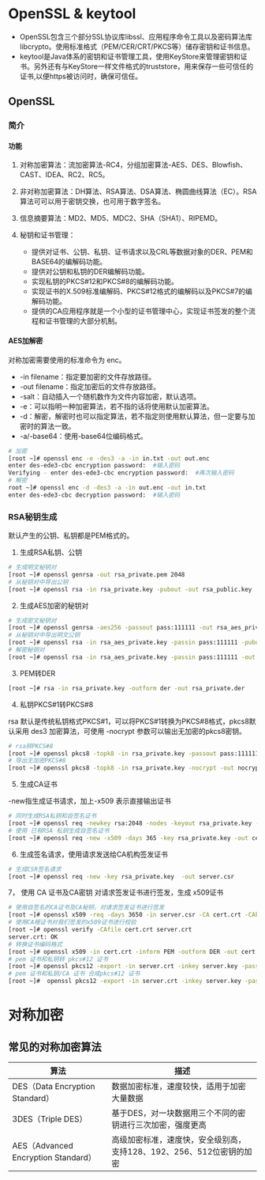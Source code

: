 # OpenSSL & keytool

* OpenSSL包含三个部分SSL协议库libssl、应用程序命令工具以及密码算法库libcrypto。使用标准格式（PEM/CER/CRT/PKCS等）储存密钥和证书信息。
* keytool是Java体系的密钥和证书管理工具，使用KeyStore来管理密钥和证书。另外还有与KeyStore一样文件格式的truststore，用来保存一些可信任的证书,以便https被访问时，确保可信任。

## OpenSSL

### 简介

#### 功能

1. 对称加密算法：流加密算法-RC4，分组加密算法-AES、DES、Blowfish、CAST、IDEA、RC2、RC5。
2. 非对称加密算法：DH算法、RSA算法、DSA算法、椭圆曲线算法（EC）。RSA算法可可以用于密钥交换，也可用于数字签名。
3. 信息摘要算法：MD2、MD5、MDC2、SHA（SHA1）、RIPEMD。
4. 秘钥和证书管理：

   * 提供对证书、公钥、私钥、证书请求以及CRL等数据对象的DER、PEM和BASE64的编解码功能。
   * 提供对公钥和私钥的DER编解码功能。
   * 实现私钥的PKCS#12和PKCS#8的编解码功能。
   * 实现证书的X.509标准编解码、PKCS#12格式的编解码以及PKCS#7的编解码功能。
   * 提供的CA应用程序就是一个小型的证书管理中心，实现证书签发的整个流程和证书管理的大部分机制。

#### AES加解密

对称加密需要使用的标准命令为 enc。

* -in filename：指定要加密的文件存放路径。
* -out filename：指定加密后的文件存放路径。
* -salt：自动插入一个随机数作为文件内容加密，默认选项。
* -e：可以指明一种加密算法，若不指的话将使用默认加密算法。
* -d：解密，解密时也可以指定算法，若不指定则使用默认算法，但一定要与加密时的算法一致。
* -a/-base64：使用-base64位编码格式。

```bash
# 加密
[root ~]# openssl enc -e -des3 -a -in in.txt -out out.enc
enter des-ede3-cbc encryption password:  #输入密码
Verifying - enter des-ede3-cbc encryption password:  #再次输入密码
# 解密
root ~]# openssl enc -d -des3 -a -in out.enc -out in.txt
enter des-ede3-cbc decryption password:  #输入密码
```

### RSA秘钥生成

默认产生的公钥、私钥都是PEM格式的。

1. 生成RSA私钥、公钥

```bash
# 生成明文秘钥对
[root ~]# openssl genrsa -out rsa_private.pem 2048
# 从秘钥对中导出公钥
[root ~]# openssl rsa -in rsa_private.key -pubout -out rsa_public.key
```

2. 生成AES加密的秘钥对

```bash
# 生成密文秘钥对
[root ~]# openssl genrsa -aes256 -passout pass:111111 -out rsa_aes_private.key 2048
# 从秘钥对中导出明文公钥
[root ~]# openssl rsa -in rsa_aes_private.key -passin pass:111111 -pubout -out rsa_public.key
# 解密秘钥对
[root ~]# openssl rsa -in rsa_aes_private.key -passin pass:111111 -out rsa_private.key
```

3. PEM转DER

```bash
[root ~]# rsa -in rsa_private.key -outform der -out rsa_private.der 
```

4. 私钥PKCS#1转PKCS#8

rsa 默认是传统私钥格式PKCS#1，可以将PKCS#1转换为PKCS#8格式，pkcs8默认采用 des3 加密算法，可使用 -nocrypt 参数可以输出无加密的pkcs8密钥。

```bash
# rsa转PKCS#8
[root ~]# openssl pkcs8 -topk8 -in rsa_private.key -passout pass:111111 -out pkcs8_private.key
# 导出无加密PKCS#8
[root ~]# openssl pkcs8 -topk8 -in rsa_private.key -nocrypt -out nocrypt_pkcs8_private.key
```

5. 生成CA证书

-new指生成证书请求，加上-x509 表示直接输出证书

```bash
# 同时生成RSA私钥和自签名证书
[root ~]# openssl req -newkey rsa:2048 -nodes -keyout rsa_private.key -x509 -days 365 -out cert.crt
# 使用 已有RSA 私钥生成自签名证书
[root ~]# openssl req -new -x509 -days 365 -key rsa_private.key -out cert.crt
```

6. 生成签名请求，使用请求发送给CA机构签发证书

```bash
# 生成CSR签名请求
[root ~]# openssl req -new -key rsa_private.key  -out server.csr
```

7， 使用 CA 证书及CA密钥 对请求签发证书进行签发，生成 x509证书

```bash
# 使用自签名的CA证书及CA秘钥，对请求签发证书进行签发
[root ~]# openssl x509 -req -days 3650 -in server.csr -CA cert.crt -CAkey rsa_private.key -passin pass:111111 -CAcreateserial -out server.crt
# 使用CA根证书对我们签发的x509证书进行校验
[root ~]# openssl verify -CAfile cert.crt server.crt 
server.crt: OK
# 转换证书编码格式
[root ~]# openssl x509 -in cert.crt -inform PEM -outform DER -out cert.der
# pem 证书和私钥转 pkcs#12 证书
[root ~]# openssl pkcs12 -export -in server.crt -inkey server.key -passin pass:111111 -password pass:111111 -out server.p12
# pem 证书和私钥/CA 证书 合成pkcs#12 证书
[root ~]#  openssl pkcs12 -export -in server.crt -inkey server.key -passin pass:111111 -chain -CAfile cert.crt -password pass:111111 -out server-all.p12
```

# 对称加密

## 常见的对称加密算法


| 算法                                | 描述                                                                 |
| ----------------------------------- | -------------------------------------------------------------------- |
| DES（Data Encryption Standard）     | 数据加密标准，速度较快，适用于加密大量数据                           |
| 3DES（Triple DES）                  | 基于DES，对一块数据用三个不同的密钥进行三次加密，强度更高            |
| AES（Advanced Encryption Standard） | 高级加密标准，速度快，安全级别高，支持128、192、256、512位密钥的加密 |
